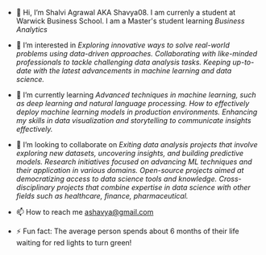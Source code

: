 - 👋 Hi, I’m Shalvi Agrawal AKA Shavya08. I am currenly a student at Warwick Business School. I am a Master's student learning *Business Analytics*
  
- 👀 I’m interested in 
      *Exploring innovative ways to solve real-world problems using data-driven approaches.*
      *Collaborating with like-minded professionals to tackle challenging data analysis tasks.*
      *Keeping up-to-date with the latest advancements in machine learning and data science.*
  
- 🌱 I’m currently learning 
      *Advanced techniques in machine learning, such as deep learning and natural language processing.*
      *How to effectively deploy machine learning models in production environments.*
      *Enhancing my skills in data visualization and storytelling to communicate insights effectively.*
  
- 💞️ I’m looking to collaborate on
      *Exiting data analysis projects that involve exploring new datasets, uncovering insights, and building predictive models.*
      *Research initiatives focused on advancing ML techniques and their application in various domains.*
      *Open-source projects aimed at democratizing access to data science tools and knowledge.*
      *Cross-disciplinary projects that combine expertise in data science with other fields such as healthcare, finance, pharmaceutical.*
  
- 📫 How to reach me ashavya@gmail.com

- ⚡ Fun fact: The average person spends about 6 months of their life waiting for red lights to turn green!

<!---
shavya08/shavya08 is a ✨ special ✨ repository because its `README.md` (this file) appears on your GitHub profile.
You can click the Preview link to take a look at your changes.
--->
